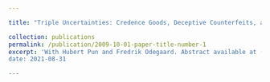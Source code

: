 ```yaml
---

title: "Triple Uncertainties: Credence Goods, Deceptive Counterfeits, and Fake Product Reviews"

collection: publications
permalink: /publication/2009-10-01-paper-title-number-1
excerpt: 'With Hubert Pun and Fredrik Odegaard. Abstract available at (https://papers.ssrn.com/sol3/papers.cfm?abstract_id=3915087)
date: 2021-08-31

---
```



